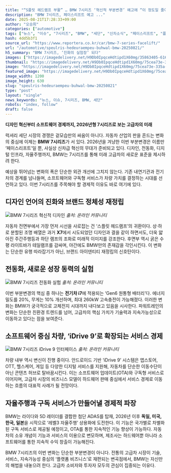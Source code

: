 ```yaml
---
title: "“S플릿 헤드램프 부활” … BMW 7시리즈 ‘혁신적 부분변경’ 예고에 “이 정도일 줄이야”"
description: "BMW 7시리즈, 페이스리프트 예고 ..."
date: 2025-08-21T17:28:33+09:00
author: "오승희"
categories: ["automotive"]
tags: ["뉴스", "이슈", "7시리즈", "BMW", "세단", "신차소식", "페이스리프트", "플래그십전략", "디지털전환"]
hash: 4dd5b3f1
source_url: "https://www.reportera.co.kr/car/bmw-7-series-facelift/"
url: "/automotive/speulris-hedeuraempeu-buhwal-bmw-20250821/"
h5_summary: "BMW 7시리즈, ‘진화의 실험장’ 되다"
images: ["https://imagedelivery.net/H9Db0IpqceHdtipd1X60mg/35863405-6165-4335-1d2e-f4c6da896100/public", "https://imagedelivery.net/H9Db0IpqceHdtipd1X60mg/75cea73e-335a-4220-c9bc-377cd2881f00/public", "https://imagedelivery.net/H9Db0IpqceHdtipd1X60mg/c2dfe33e-cc65-4a26-c742-9101955bb100/public", "https://imagedelivery.net/H9Db0IpqceHdtipd1X60mg/4690d9ed-4630-4349-267a-4a29cfff1000/public"]
thumbnail: "https://imagedelivery.net/H9Db0IpqceHdtipd1X60mg/75cea73e-335a-4220-c9bc-377cd2881f00/public"
image: "https://imagedelivery.net/H9Db0IpqceHdtipd1X60mg/75cea73e-335a-4220-c9bc-377cd2881f00/public"
featured_image: "https://imagedelivery.net/H9Db0IpqceHdtipd1X60mg/75cea73e-335a-4220-c9bc-377cd2881f00/public"
image_width: 1200
image_height: 630
slug: "speulris-hedeuraempeu-buhwal-bmw-20250821"
type: "post"
layout: "single"
news_keywords: "뉴스, 이슈, 7시리즈, BMW, 세단"
robots: "index, follow"
draft: false
---
```


**디자인 혁신부터 소프트웨어 경제까지, 2026년형 7시리즈로 보는 고급차의 미래**

럭셔리 세단 시장의 경쟁은 겉모습만의 싸움이 아니다. 자동차 산업의 판을 흔드는 변화의 중심에 이제는 **BMW 7시리즈**가 서 있다. 2026년을 겨냥한 이번 부분변경은 이름만 ‘페이스리프트’일 뿐, 사실상 신차급 혁신의 무대가 준비되고 있다. 디자인, 전동화, 디지털 인프라, 자율주행까지, BMW는 7시리즈를 통해 미래 고급차의 새로운 표준을 제시하려 한다.

예상을 뛰어넘는 변화의 폭은 단순한 외관 개선에 그치지 않는다. 기존 내연기관과 전기차의 경계를 넘나들며, 소프트웨어와 구독형 서비스가 차량 가치를 결정하는 시대를 선언하고 있다. 이번 7시리즈를 주목해야 할 경제적 이유도 바로 여기에 있다.

## 디자인 언어의 진화와 브랜드 정체성 재정립

![BMW 7시리즈 혁신적 디자인](https://imagedelivery.net/H9Db0IpqceHdtipd1X60mg/c2dfe33e-cc65-4a26-c742-9101955bb100/public)
*출처: 온라인 커뮤니티*


자동차 전면부에서 가장 먼저 시선을 사로잡는 건 ‘스플릿 헤드램프’의 귀환이다. 상·하로 분할된 조명 배열은 과거 **X7**에서 시도되었던 디자인과 결을 같이 하면서도, 더욱 얇아진 주간주행등과 하단 램프의 조화로 미래적 이미지를 강조한다. 후면부 역시 굵은 수평 라이트바가 테일램프를 감싸며, 야간에도 BMW만의 존재감을 각인시킨다. 이 변화는 단순한 유행 따라잡기가 아닌, 브랜드 아이덴티티 재정립의 신호탄이다.

## 전동화, 새로운 성장 동력의 실험

![BMW 7시리즈 전동화 실험](https://imagedelivery.net/H9Db0IpqceHdtipd1X60mg/4690d9ed-4630-4349-267a-4a29cfff1000/public)
*출처: 온라인 커뮤니티*


이번 부분변경의 핵심 중 하나는 **전기차 i7**에 적용되는 ‘Gen6 원통형 배터리’다. 에너지 밀도를 20%, 무게는 10% 개선하며, 최대 260kW 고속충전이 가능해졌다. 이러한 변화는 BMW가 궁극적으로 고체전지 시대까지 내다보고 있음을 시사한다. 파워트레인의 변화는 단순한 친환경 트렌드를 넘어, 고급차의 핵심 가치가 기술력과 지속가능성으로 이동하고 있다는 점을 보여준다.

## 소프트웨어 중심 차량, ‘iDrive 9’로 확장되는 서비스 경제

![BMW 7시리즈 iDrive 9 인터페이스](https://imagedelivery.net/H9Db0IpqceHdtipd1X60mg/35863405-6165-4335-1d2e-f4c6da896100/public)
*출처: 온라인 커뮤니티*


차량 내부 역시 변신이 진행 중이다. 안드로이드 기반 ‘iDrive 9’ 시스템은 앱스토어, OTT, 헬스케어, 게임 등 다양한 디지털 서비스를 지원해, 자동차를 단순한 이동수단이 아닌 콘텐츠 허브로 탈바꿈시킨다. 이는 소프트웨어 업데이트(OTA)와 구독형 서비스로 이어지며, 고급차 시장의 비즈니스 모델이 하드웨어 판매 중심에서 서비스 경제로 이동하는 흐름의 대표적 사례가 될 전망이다.

## 자율주행과 구독 서비스가 만들어낼 경제적 파장

BMW는 라이다와 5D 레이더를 결합한 첨단 ADAS를 탑재, 2026년 이후 **독일, 미국, 한국, 일본**을 시작으로 ‘레벨3 자율주행’ 상용화에 도전한다. 이 기능은 국가별로 차별화된 구독 서비스로 제공될 예정이고, OTA를 통한 지속적인 기능 향상이 가능하다. 자동차의 소유 개념이 기능과 서비스의 이용으로 변모하며, 제조사는 하드웨어뿐 아니라 소프트웨어를 통한 지속적 수익 창출이 가능해진다.

BMW 7시리즈의 이번 변화는 단순한 부분변경이 아니다. 전통의 고급차 시장이 기술, 서비스, 지속가능성 중심의 ‘플랫폼 비즈니스’로 재편되는 변곡점에서, BMW는 자신만의 해법을 내놓으려 한다. 고급차 소비자와 투자자 모두의 관심이 집중되는 이유다.
